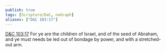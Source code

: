 ```yaml
---
publish: true
tags: [Scripture/DaC, noGraph]
aliases: ["D&C 103:17"]
---
```

[D&C 103:17](https://churchofjesuschrist.org/study/scriptures/dc-testament/dc/103?lang=eng&id=p17#p17) For ye are the children of Israel, and of the seed of Abraham, and ye must needs be led out of bondage by power, and with a stretched-out arm.
